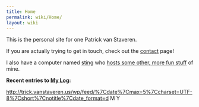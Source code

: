 ```yaml
---
title: Home
permalink: wiki/Home/
layout: wiki
---
```


This is the personal site for one Patrick van Staveren.

If you are actually trying to get in touch, check out the
[contact](/wiki/Contact "wikilink") page!

I also have a computer named [sting](/wiki/Computers/Sting "wikilink") who
[hosts some other, more fun stuff](http://sting.vanstaveren.us/) of
mine.

**Recent entries to [My Log](http://trick.vanstaveren.us/wp):**

<rss><http://trick.vanstaveren.us/wp/feed/%7Cdate%7Cmax=5%7Ccharset=UTF-8%7Cshort%7Cnotitle%7Cdate_format=d>
M Y</rss>
